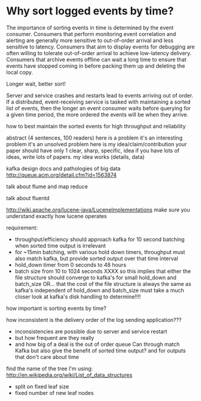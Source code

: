 
Why sort logged events by time?
===============================

The importance of sorting events in time is determined by the event consumer. Consumers that perform monitoring event correlation and alerting are generally more sensitive to out-of-order arrival and less sensitive to latency. Consumers that aim to display events for debugging are often willing to tolerate out-of-order arrival to achieve low-latency delivery. Consumers that archive events offline can wait a long time to ensure that events have stopped coming in before packing them up and deleting the local copy.


Longer wait, better sort!

Server and service crashes and restarts lead to events arriving out of order. If a distributed, event-receiving service is tasked with maintaining a sorted list of events, then the longer an event consumer waits before querying for a given time period, the more ordered the events will be when they arrive.


how to best maintain the sorted events for high throughput and reliability



abstract (4 sentences, 100 readers)
  here is a problem
    it's an interesting problem
    it's an unsolved problem
  here is my idea/claim/contribution
    your paper should have only 1 clear, sharp, specific, idea
    if you have lots of ideas, write lots of papers.
  my idea works (details, data)


kafka design docs and
pathologies of big data
http://queue.acm.org/detail.cfm?id=1563874


talk about flume and map reduce

talk about fluentd

http://wiki.apache.org/lucene-java/LuceneImplementations
make sure you understand exactly how lucene operates




requirement:
 - throughput/efficiency should approach kafka for 10 second batching when sorted time output is irrelevant
 - for ~15min batching, with various hold down timers, throughput must also match kafka, but provide sorted output over that time interval
 - hold_down timer from 0 seconds to 48 hours
 - batch size from 10 to 1024 seconds
XXXX so this implies that either the file structure should converge to kafka's for small hold_down and batch_size
     OR... that the cost of the file structure is always the same as kafka's independent of hold_down and batch_size
   must take a much closer look at kafka's disk handling to determine!!!!


how important is sorting events by time?

how inconsistent is the delivery order of the log sending application???
 - inconsistencies are possible due to server and service restart
 - but how frequent are they really
 - and how big of a deal is the out of order queue
Can through match Kafka but also give the benefit of sorted time output?
and for outputs that don't care about time


find the name of the tree I'm using: http://en.wikipedia.org/wiki/List_of_data_structures
* split on fixed leaf size
* fixed number of new leaf nodes

